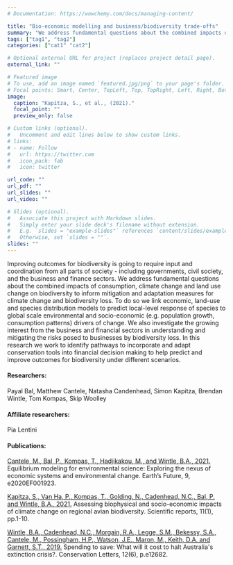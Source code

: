 ```yaml
---
# Documentation: https://wowchemy.com/docs/managing-content/

title: "Bio-economic modelling and business/biodiversity trade-offs"
summary: "We address fundamental questions about the combined impacts of consumption, climate change and land use change on biodiversity to inform mitigation and adaptation measures for climate change and biodiversity loss."
tags: ["tag1", "tag2"]
categories: ["cat1" "cat2"]

# Optional external URL for project (replaces project detail page).
external_link: ""

# Featured image
# To use, add an image named `featured.jpg/png` to your page's folder.
# Focal points: Smart, Center, TopLeft, Top, TopRight, Left, Right, BottomLeft, Bottom, BottomRight.
image:
  caption: "Kapitza, S., et al., (2021)."
  focal_point: ""
  preview_only: false

# Custom links (optional).
#   Uncomment and edit lines below to show custom links.
# links:
# - name: Follow
#   url: https://twitter.com
#   icon_pack: fab
#   icon: twitter

url_code: ""
url_pdf: ""
url_slides: ""
url_video: ""

# Slides (optional).
#   Associate this project with Markdown slides.
#   Simply enter your slide deck's filename without extension.
#   E.g. `slides = "example-slides"` references `content/slides/example-slides.md`.
#   Otherwise, set `slides = ""`.
slides: ""
---
```


Improving outcomes for biodiversity is going to require input and coordination from all parts of society - including governments, civil society, and the business and finance sectors. We address fundamental questions about the combined impacts of consumption, climate change and land use change on biodiversity to inform mitigation and adaptation measures for climate change and biodiversity loss. To do so we link economic, land-use and species distribution models to predict local-level response of species to global scale environmental and socio-economic (e.g. population growth, consumption patterns) drivers of change. We also investigate the growing interest from the business and financial sectors in understanding and mitigating the risks posed to businesses by biodiversity loss. In this research we work to identify pathways to incorporate and adapt conservation tools into financial decision making to help predict and improve outcomes for biodiversity under different scenarios.

#### Researchers:  
Payal Bal, Matthew Cantele, Natasha Candenhead, Simon Kapitza, Brendan Wintle, Tom Kompas, Skip Woolley

#### Affiliate researchers:  
Pia Lentini


#### Publications:
[Cantele, M., Bal, P., Kompas, T., Hadjikakou, M., and Wintle, B.A., 2021.](https://doi.org/10.1029/2020EF001923) Equilibrium modeling for environmental science: Exploring the nexus of economic systems and environmental change. Earth’s Future, 9, e2020EF001923.

[Kapitza, S., Van Ha, P., Kompas, T., Golding, N., Cadenhead, N.C., Bal, P. and Wintle, B.A., 2021.](https://www.nature.com/articles/s41598-021-82474-z) Assessing biophysical and socio-economic impacts of climate change on regional avian biodiversity. Scientific reports, 11(1), pp.1-10.

[Wintle, B.A., Cadenhead, N.C., Morgain, R.A., Legge, S.M., Bekessy, S.A., Cantele, M., Possingham, H.P., Watson, J.E., Maron, M., Keith, D.A. and Garnett, S.T., 2019.](https://conbio.onlinelibrary.wiley.com/doi/full/10.1111/conl.12682?af=R) Spending to save: What will it cost to halt Australia's extinction crisis?. Conservation Letters, 12(6), p.e12682.
